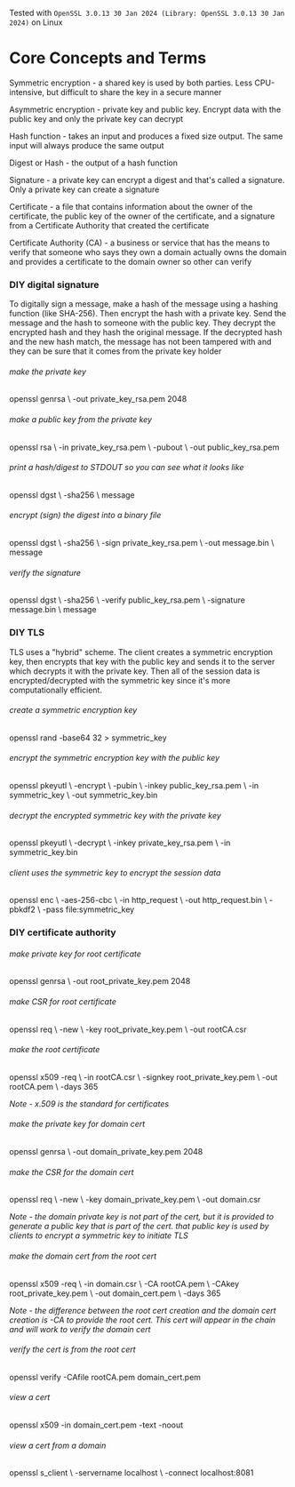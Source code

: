 Tested with `OpenSSL 3.0.13 30 Jan 2024 (Library: OpenSSL 3.0.13 30 Jan 2024)` on Linux

# Core Concepts and Terms

Symmetric encryption - a shared key is used by both parties. Less CPU-intensive, but difficult to share the key in a secure manner

Asymmetric encryption - private key and public key. Encrypt data with the public key and only the private key can decrypt

Hash function - takes an input and produces a fixed size output. The same input will always produce the same output

Digest or Hash - the output of a hash function

Signature - a private key can encrypt a digest and that's called a signature. Only a private key can create a signature

Certificate - a file that contains information about the owner of the certificate, the public key of the owner of the certificate, and a signature from a Certificate Authority that created the certificate

Certificate Authority (CA) - a business or service that has the means to verify that someone who says they own a domain actually owns the domain and provides a certificate to the domain owner so other can verify



### DIY digital signature
To digitally sign a message, make a hash of the message using a hashing function (like SHA-256). Then encrypt the hash with a private key. Send the message and the hash to someone with the public key. They decrypt the encrypted hash and they hash the original message. If the decrypted hash and the new hash match, the message has not been tampered with and they can be sure that it comes from the private key holder

###### make the private key
openssl genrsa \\
-out private_key_rsa.pem 2048

###### make a public key from the private key
openssl rsa \\
-in private_key_rsa.pem \\
-pubout \\
-out public_key_rsa.pem

###### print a hash/digest to STDOUT so you can see what it looks like
openssl dgst \\
-sha256 \\
message

###### encrypt (sign) the digest into a binary file
openssl dgst \\
-sha256 \\
-sign private_key_rsa.pem \\
-out message.bin \\
message

###### verify the signature
openssl dgst \\
-sha256 \\
-verify public_key_rsa.pem \\
-signature message.bin \\
message

### DIY TLS
TLS uses a "hybrid" scheme. The client creates a symmetric encryption key, then encrypts that key with the public key and sends it to the server which decrypts it with the private key. Then all of the session data is encrypted/decrypted with the symmetric key since it's more computationally efficient.

###### create a symmetric encryption key
openssl rand -base64 32 > symmetric_key

###### encrypt the symmetric encryption key with the public key
openssl pkeyutl \\
-encrypt \\
-pubin \\
-inkey public_key_rsa.pem \\
-in symmetric_key \\
-out symmetric_key.bin

###### decrypt the encrypted symmetric key with the private key
openssl pkeyutl \\
-decrypt \\
-inkey private_key_rsa.pem \\
-in symmetric_key.bin

###### client uses the symmetric key to encrypt the session data
openssl enc \\
-aes-256-cbc \\
-in http_request \\
-out http_request.bin \\
-pbkdf2 \\
-pass file:symmetric_key




### DIY certificate authority

###### make private key for root certificate
openssl genrsa \\
-out root_private_key.pem 2048


###### make CSR for root certificate
openssl req \\
-new \\
-key root_private_key.pem \\
-out rootCA.csr

###### make the root certificate
openssl x509 -req \\
-in rootCA.csr \\
-signkey root_private_key.pem \\
-out rootCA.pem \\
-days 365

*Note - x.509 is the standard for certificates*


###### make the private key for domain cert
openssl genrsa \\
-out domain_private_key.pem 2048

###### make the CSR for the domain cert
openssl req \\
-new \\
-key domain_private_key.pem \\
-out domain.csr

*Note - the domain private key is not part of the cert, but it is provided to generate a public key that is part of the cert. that public key is used by clients to encrypt a symmetric key to initiate TLS*


###### make the domain cert from the root cert
openssl x509 -req \\
-in domain.csr \\
-CA rootCA.pem \\
-CAkey root_private_key.pem \\
-out domain_cert.pem \\
-days 365

*Note - the difference between the root cert creation and the domain cert creation is -CA to provide the root cert. This cert will appear in the chain and will work to verify the domain cert*

###### verify the cert is from the root cert
openssl verify -CAfile rootCA.pem domain_cert.pem

###### view a cert
openssl x509 -in domain_cert.pem -text -noout

###### view a cert from a domain
openssl s_client \\
-servername localhost \\
-connect localhost:8081
